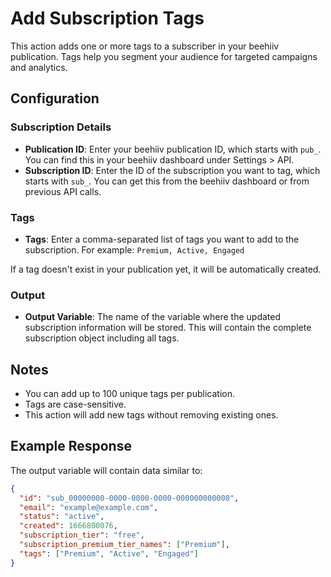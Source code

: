 # Add Subscription Tags

This action adds one or more tags to a subscriber in your beehiiv publication. Tags help you segment your audience for targeted campaigns and analytics.

## Configuration

### Subscription Details
- **Publication ID**: Enter your beehiiv publication ID, which starts with `pub_`. You can find this in your beehiiv dashboard under Settings > API.
- **Subscription ID**: Enter the ID of the subscription you want to tag, which starts with `sub_`. You can get this from the beehiiv dashboard or from previous API calls.

### Tags
- **Tags**: Enter a comma-separated list of tags you want to add to the subscription. For example: `Premium, Active, Engaged`

If a tag doesn't exist in your publication yet, it will be automatically created.

### Output
- **Output Variable**: The name of the variable where the updated subscription information will be stored. This will contain the complete subscription object including all tags.

## Notes
- You can add up to 100 unique tags per publication.
- Tags are case-sensitive.
- This action will add new tags without removing existing ones.

## Example Response
The output variable will contain data similar to:
```json
{
  "id": "sub_00000000-0000-0000-0000-000000000000",
  "email": "example@example.com",
  "status": "active",
  "created": 1666800076,
  "subscription_tier": "free",
  "subscription_premium_tier_names": ["Premium"],
  "tags": ["Premium", "Active", "Engaged"]
}
```